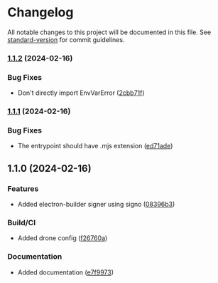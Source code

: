 # Changelog

All notable changes to this project will be documented in this file. See [standard-version](https://github.com/conventional-changelog/standard-version) for commit guidelines.

### [1.1.2](https://github.com/gergof/electron-builder-signo/compare/v1.1.1...v1.1.2) (2024-02-16)


### Bug Fixes

* Don't directly import EnvVarError ([2cbb71f](https://github.com/gergof/electron-builder-signo/commit/2cbb71f2905e2444361ee5caf98d52369ea2636d))

### [1.1.1](https://github.com/gergof/electron-builder-signo/compare/v1.1.0...v1.1.1) (2024-02-16)


### Bug Fixes

* The entrypoint should have .mjs extension ([ed71ade](https://github.com/gergof/electron-builder-signo/commit/ed71ade331ed49038fe91f9f53d5d7e72ff8c071))

## 1.1.0 (2024-02-16)


### Features

* Added electron-builder signer using signo ([08396b3](https://github.com/gergof/electron-builder-signo/commit/08396b3f2954e4b315e44f052965841d255f1400))


### Build/CI

* Added drone config ([f26760a](https://github.com/gergof/electron-builder-signo/commit/f26760a5efc23ad4d0f084e0ae7a94b43cdc3267))


### Documentation

* Added documentation ([e7f9973](https://github.com/gergof/electron-builder-signo/commit/e7f9973469c96c7b6706ac22b815dc7d81434022))
